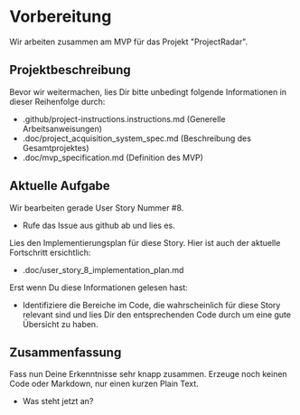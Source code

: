 # Vorbereitung

Wir arbeiten zusammen am MVP für das Projekt "ProjectRadar".

## Projektbeschreibung

Bevor wir weitermachen, lies Dir bitte unbedingt folgende Informationen in dieser Reihenfolge durch:

- .github/project-instructions.instructions.md (Generelle Arbeitsanweisungen)
- .doc/project_acquisition_system_spec.md (Beschreibung des Gesamtprojektes)
- .doc/mvp_specification.md (Definition des MVP)

## Aktuelle Aufgabe

Wir bearbeiten gerade User Story Nummer #8. 

- Rufe das Issue aus github ab und lies es.

Lies den Implementierungsplan für diese Story. Hier ist auch der aktuelle Fortschritt ersichtlich:

- .doc/user_story_8_implementation_plan.md

Erst wenn Du diese Informationen gelesen hast:

- Identifiziere die Bereiche im Code, die wahrscheinlich für diese Story relevant sind und lies Dir den entsprechenden Code durch um eine gute Übersicht zu haben.

## Zusammenfassung

Fass nun Deine Erkenntnisse sehr knapp zusammen.
Erzeuge noch keinen Code oder Markdown, nur einen kurzen Plain Text.

- Was steht jetzt an?

